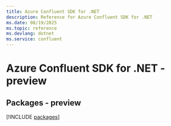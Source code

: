 ```yaml
---
title: Azure Confluent SDK for .NET
description: Reference for Azure Confluent SDK for .NET
ms.date: 08/19/2025
ms.topic: reference
ms.devlang: dotnet
ms.service: confluent
---
```

# Azure Confluent SDK for .NET - preview
## Packages - preview
[!INCLUDE [packages](confluent-index.md)]